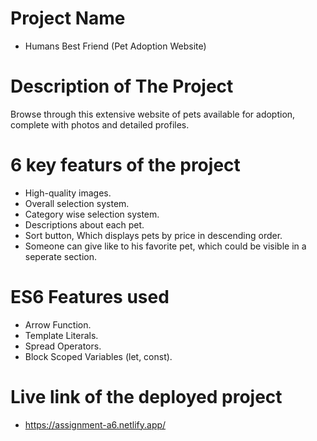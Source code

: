 # Project Name
- Humans Best Friend (Pet Adoption Website)
# Description of The Project
Browse through this extensive website of pets available for adoption, complete with photos and detailed profiles.
# 6 key featurs of the project
- High-quality images.
- Overall selection system.
- Category wise selection system.
- Descriptions about each pet.
- Sort button, Which displays pets by price in descending order.
- Someone can give like to his favorite pet, which could be visible in a seperate section.
# ES6 Features used
- Arrow Function.
- Template Literals.
- Spread Operators.
- Block Scoped Variables (let, const).
# Live link of the deployed project
- https://assignment-a6.netlify.app/

